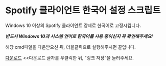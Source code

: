 # Spotify 클라이언트 한국어 설정 스크립트
Windows 10 이상의 Spotify 클라이언트 강제로 한국어로 고정시킵니다.

***반드시 Windows 10과 시스템 언어로 한국어를 사용 중이신지 꼭 확인해주세요!***

해당 cmd파일을 다운받으신 뒤, 더블클릭으로 실행해주시면 끝입니다.

[다운로드](https://raw.githubusercontent.com/Pindang2/SpotifyWin-Korean-Setter/main/run.bat) <<다운로드 글자를 우클릭한 뒤, "링크 저장"을 눌러주세요.
